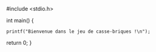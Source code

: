 #include <stdio.h>

int main() {

    printf("Bienvenue dans le jeu de casse-briques !\n");

return 0;
}
